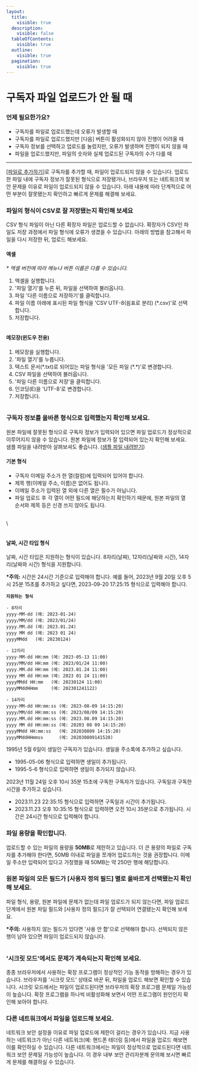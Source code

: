 ```yaml
---
layout:
  title:
    visible: true
  description:
    visible: false
  tableOfContents:
    visible: true
  outline:
    visible: true
  pagination:
    visible: true
---
```


# 구독자 파일 업로드가 안 될 때

### 언제 필요한가요? <a href="#h_01he4y5t97t3c2qjd5nbbww9qr" id="h_01he4y5t97t3c2qjd5nbbww9qr"></a>

* 구독자를 파일로 업로드했는데 오류가 발생할 때
* 구독자를 파일로 업로드했지만 \[다음] 버튼이 활성화되지 않아 진행이 어려울 때
* 구독자 정보를 선택하고 업로드를 눌렀지만, 오류가 발생하며 진행이 되지 않을 때
* 파일을 업로드했지만, 파일의 숫자와 실제 업로드된 구독자의 수가 다를 때

***

\[[파일로 추가하기](../../list/adding-managing-subscriber/add.md#h\_01gfam9xkn9hxsetmfs9y27fvw)]로 구독자를 추가할 때, 파일이 업로드되지 않을 수 있습니다. 업로드한 파일 내에 구독자 정보가 잘못된 형식으로 저장됐거나, 브라우저 또는 네트워크의 보안 문제을 이유로 파일이 업로드되지 않을 수 있습니다. 아래 내용에 따라 단계적으로 어떤 부분이 잘못됐는지 확인하고 빠르게 문제를 해결해 보세요.

### 파일의 형식이 CSV로 잘 저장됐는지 확인해 보세요 <a href="#h_01h0s8d0w6gefr4p5cpxgrv3xr" id="h_01h0s8d0w6gefr4p5cpxgrv3xr"></a>

CSV 형식 파일이 아닌 다른 확장자 파일은 업로드할 수 없습니다. 확장자가 CSV인 파일도 저장 과정에서 파일 형식에 오류가 생겼을 수 있습니다. 아래의 방법을 참고해서 파일을 다시 저장한 뒤, 업로드 해보세요.

#### 엑셀 <a href="#h_01h0s8d6tk067jw6bq4948awe9" id="h_01h0s8d6tk067jw6bq4948awe9"></a>

_\* 엑셀 버전에 따라 메뉴나 버튼 이름은 다를 수 있습니다._

1. 엑셀을 실행합니다.
2. '파일 열기'를 누른 뒤, 파일을 선택하여 불러옵니다.
3. 파일 '다른 이름으로 저장하기'를 클릭합니다.
4. 파일 이름 아래에 표시된 파일 형식을 'CSV UTF-8(쉼표로 분리) (\*.csv)'로 선택합니다.
5. 저장합니다.

<figure><img src="https://help.stibee.com/hc/article_attachments/7013856259599" alt=""><figcaption></figcaption></figure>

&#x20;

#### 메모장(윈도우 전용) <a href="#undefined" id="undefined"></a>

1. 메모장을 실행합니다.
2. '파일 열기'를 누릅니다.
3. 텍스트 문서(\*.txt)로 되어있는 파일 형식을 '모든 파일 (\*.\*)'로 변경합니다.
4. CSV 파일을 선택하여 불러옵니다.
5. '파일 다른 이름으로 저장'을 클릭합니다.
6. 인코딩(E)을 'UTF-8'로 변경합니다.
7. 저장합니다.

<figure><img src="https://help.stibee.com/hc/article_attachments/7013840919439" alt=""><figcaption></figcaption></figure>

### &#x20; <a href="#h_01h0s8dp00q8js4bm7h5qgh587" id="h_01h0s8dp00q8js4bm7h5qgh587"></a>

### 구독자 정보를 올바른 형식으로 입력했는지 확인해 보세요. <a href="#h_01h0s8dp00q8js4bm7h5qgh587" id="h_01h0s8dp00q8js4bm7h5qgh587"></a>

원본 파일에 잘못된 형식으로 구독자 정보가 입력되어 있으면 파일 업로드가 정상적으로 이루어지지 않을 수 있습니다. 원본 파일에 정보가 잘 입력되어 있는지 확인해 보세요. 샘플 파일을 내려받아 살펴보셔도 좋습니다. ([샘플 파일 내려받기](https://stibee.com/download/%EC%8A%A4%ED%8B%B0%EB%B9%84\_%EC%A3%BC%EC%86%8C%EB%A1%9D\_%EC%83%98%ED%94%8C.csv))

#### 기본 형식 <a href="#h_01hehj00pc8h8y0dezth6qgejr" id="h_01hehj00pc8h8y0dezth6qgejr"></a>

* 구독자 이메일 주소가 한 열(컬럼)에 입력되어 있어야 합니다.&#x20;
* 제목 행(이메일 주소, 이름)은 없어도 됩니다.
* 이메일 주소가 입력된 열 외에 다른 열은 필수가 아닙니다.
* 파일 업로드 후 각 열이 어떤 필드에 해당하는지 확인하기 때문에, 원본 파일의 열 순서와 제목 등은 신경 쓰지 않아도 됩니다.

\
\


<figure><img src="https://help.stibee.com/hc/article_attachments/7013918973711" alt=""><figcaption></figcaption></figure>

#### 날짜, 시간 타입 형식 <a href="#h_01hehqt3qngp7fbhy4zfm55196" id="h_01hehqt3qngp7fbhy4zfm55196"></a>

날짜, 시간 타입은 지원하는 형식이 있습니다. 8자리(날짜), 12자리(날짜와 시간), 14자리(날짜와 시간) 형식을 지원합니다.

**\*주의:** 시간은 24시간 기준으로 입력해야 합니다. 예를 들어, 2023년 9월 20일 오후 5시 25분 15초를 추가하고 싶다면, 2023-09-20 17:25:15 형식으로 입력해야 합니다.

<pre><code><strong>지원하는 형식
</strong>
- 8자리
yyyy-MM-dd (예: 2023-01-24)
yyyy/MM/dd (예: 2023/01/24)
yyyy.MM.dd (예: 2023.01.24)
yyyy MM dd (예: 2023 01 24)
yyyyMMdd   (예: 20230124)

- 12자리
yyyy-MM-dd HH:mm (예: 2023-05-13 11:00)
yyyy/MM/dd HH:mm (예: 2023/01/24 11:00)
yyyy.MM.dd HH:mm (예: 2023.01.24 11:00)
yyyy MM dd HH:mm (예: 2023 01 24 11:00)
yyyyMMdd HH:mm   (예: 20230124 11:00)
yyyyMMddHHmm     (예: 202301241122)

- 14자리
yyyy-MM-dd HH:mm:ss (예: 2023-08-09 14:15:20)
yyyy/MM/dd HH:mm:ss (예: 2023/08/09 14:15:20)
yyyy.MM.dd HH:mm:ss (예: 2023.08.09 14:15:20)
yyyy MM dd HH:mm:ss (예: 20203 08 09 14:15:20)
yyyyMMdd HH:mm:ss   (예: 202030809 14:15:20)
yyyyMMddHHmmss      (예: 202030809141520)
</code></pre>

1995년 5월 6일이 생일인 구독자가 있습니다. 생일을 주소록에 추가하고 싶습니다.

* 1995-05-06 형식으로 입력하면 생일이 추가됩니다.
* 1995-5-6 형식으로 입력하면 생일이 추가되지 않습니다.

2023년 11월 24일 오후 10시 35분 15초에 구독한 구독자가 있습니다. 구독일과 구독한 시간을 추가하고 싶습니다.

* 2023.11.23 22:35:15 형식으로 입력하면 구독일과 시간이 추가됩니다.
* 2023.11.23 오후 10:35:15 형식으로 입력하면 오전 10시 35분으로 추가됩니다. 시간은 24시간 형식으로 입력해야 합니다.

&#x20;

### 파일 용량을 확인합니다. <a href="#id-2" id="id-2"></a>

업로드할 수 있는 파일의 용량을 **50MB**로 제한하고 있습니다. 더 큰 용량의 파일로 구독자를 추가해야 한다면, 50MB 이내로 파일을 쪼개어 업로드하는 것을 권장합니다. 이메일 주소만 입력되어 있다고 가정했을 때 50MB는 약 250만 행에 해당합니다.

&#x20;

### 원본 파일의 모든 필드가 \[사용자 정의 필드] 별로 올바르게 선택됐는지 확인해 보세요. <a href="#h_01h0s8dz775dyr4awtwwed30xp" id="h_01h0s8dz775dyr4awtwwed30xp"></a>

파일 형식, 용량, 원본 파일에 문제가 없는데 파일 업로드가 되지 않는다면, 파일 업로드 단계에서 원본 파일 필드와 \[사용자 정의 필드]가 잘 선택되어 연결됐는지 확인해 보세요.

**\*주의:** 사용하지 않는 필드가 있다면 '사용 안 함'으로 선택해야 합니다. 선택되지 않은 행이 남아 있으면 파일이 업로드되지 않습니다.

<figure><img src="https://help.stibee.com/hc/article_attachments/7013901827983" alt=""><figcaption></figcaption></figure>

### '시크릿 모드'에서도 문제가 계속되는지 확인해 보세요. <a href="#h_01h0s8e42n5cg38kn3wm476nwp" id="h_01h0s8e42n5cg38kn3wm476nwp"></a>

종종 브라우저에서 사용하는 확장 프로그램이 정상적인 기능 동작을 방해하는 경우가 있습니다. 브라우저를 '시크릿 모드' 상태로 바꾼 뒤, 파일을 업로드 해보면 확인할 수 있습니다. 시크릿 모드에서는 파일이 업로드된다면 브라우저의 확장 프로그램 문제일 가능성이 높습니다. 확장 프로그램을 하나씩 비활성화해 보면서 어떤 프로그램이 원인인지 확인해 보아야 합니다.&#x20;

### &#x20;다른 네트워크에서 파일을 업로드해 보세요. <a href="#h_01h0s8e9y2k88jvtgnjjp6rtjg" id="h_01h0s8e9y2k88jvtgnjjp6rtjg"></a>

네트워크 보안 설정을 이유로 파일 업로드에 제한이 걸리는 경우가 있습니다. 지금 사용하는 네트워크가 아닌 다른 네트워크(예: 핸드폰 테더링 등)에서 파일을 업로드 해보면 이를 확인하실 수 있습니다. 다른 네트워크에서는 파일이 정상적으로 업로드된다면 네트워크 보안 문제일 가능성이 높습니다. 이 경우 내부 보안 관리자분께 문의해 보시면 빠르게 문제를 해결하실 수 있습니다.
